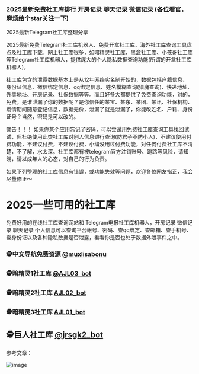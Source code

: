 ### 2025最新免费社工库排行 开房记录 聊天记录 微信记录 (各位看官，麻烦给个star关注一下)
2025最新Telegram社工库整理分享
 
2025最新免费Telegram社工库机器人、免费开盒社工库、海外社工库查询工具盘点及社工库下载。网上社工库很多，如暗精灵社工库、黑盒社工库、小孩哥社工库等Telegram社工库机器人，提供庞大的个人隐私数据查询功能(所谓的开盒社工库机器人)。

社工库包含的泄露数据基本上是从12年网络实名制开始的，数据包括户籍信息、身份证信息、微信绑定信息、qq绑定信息、姓名模糊查询(猎魔查询)、快递地址、外卖地址、开房记录、社保数据等等。而且好多大都提供了免费查询功能，对的，免费。是谁泄漏了你的数据呢？是你信任的某宝、某东、某团、某讯、社保机构、疫情期间随意登记信息，数据无价，泄漏了就是泄漏了，你能改姓名、户籍、身份证号？当然，密码是可以改的。

警告！！！ 如果你某个应用忘记了密码，可以尝试用免费社工库查询工具找回试试，但杜绝使用此类社工库对别人信息进行查询(防君子不防小人)，不建议使用付费功能，不建议付费，不建议付费，小编没用过付费功能，对任何付费社工库不清楚，不了解，水太深。社工库都有被telegram官方注销账号、跑路等风险，请知晓，请以成年人的心态，对自己的行为负责。

如果下列整理的社工库信息有错误，或功能失效等问题，欢迎各位网友指正，我会尽量修正～

# 2025一些可用的社工库
 
免费好用的在线社工库查询网站和 Telegram电报社工库机器人，开房记录 微信记录 聊天记录 个人信息可以查询平台帐号、密码、查qq绑定、查邮箱、查手机号、查身份证以及各种隐私数据是否泄露，看看你是否也处于数据外泄事件之中。

### 🕵️中文导航免费资源 [@muxlisabonu](https://t.me/muxlisabonu?start=NTgzNzg1NTEy)

### 🕵️暗精灵1社工库 [@AJL03_bot](https://t.me/AJL01_bot?start=NTgzNzg1NTEy)

### 🕵️暗精灵2社工库 [AJL02_bot](https://t.me/AJL02_bot?start=NTgzNzg1NTEy)

### 🕵️暗精灵3社工库 [AJL01_bot](https://t.me/AJL03_bot?start=NTgzNzg1NTEy)

## 🕵️巨人社工库 [@jrsgk2_bot](https://t.me/jrsgk2_bot?start=NTgzNzg1NTEy)

参考文章：

![image](https://github.com/user-attachments/assets/3ccf9e09-5c5f-4ea6-9716-2f7946e56c4a)

